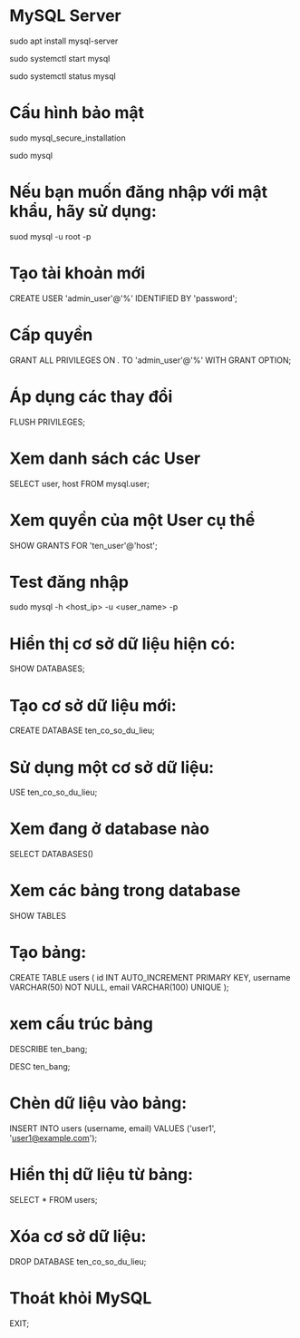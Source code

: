 # MySQL Server
sudo apt install mysql-server

sudo systemctl start mysql

sudo systemctl status mysql

# Cấu hình bảo mật
sudo mysql_secure_installation

sudo mysql

# Nếu bạn muốn đăng nhập với mật khẩu, hãy sử dụng:
suod mysql -u root -p
# Tạo tài khoản mới
CREATE USER 'admin_user'@'%' IDENTIFIED BY 'password';

# Cấp quyền
GRANT ALL PRIVILEGES ON *.* TO 'admin_user'@'%' WITH GRANT OPTION;

# Áp dụng các thay đổi
FLUSH PRIVILEGES;

# Xem danh sách các User
SELECT user, host FROM mysql.user;
# Xem quyền của một User cụ thể
SHOW GRANTS FOR 'ten_user'@'host';
# Test đăng nhập
sudo mysql -h <host_ip> -u <user_name> -p

# Hiển thị cơ sở dữ liệu hiện có:

SHOW DATABASES;

# Tạo cơ sở dữ liệu mới:
CREATE DATABASE ten_co_so_du_lieu;
# Sử dụng một cơ sở dữ liệu:
USE ten_co_so_du_lieu;

# Xem đang ở database nào
SELECT DATABASES()
# Xem các bảng trong database
SHOW TABLES

# Tạo bảng:

CREATE TABLE users ( id INT AUTO_INCREMENT PRIMARY KEY, username VARCHAR(50) NOT NULL, email VARCHAR(100) UNIQUE );

# xem cấu trúc bảng
DESCRIBE ten_bang;

DESC ten_bang;

# Chèn dữ liệu vào bảng:
INSERT INTO users (username, email) VALUES ('user1', 'user1@example.com');

# Hiển thị dữ liệu từ bảng:
SELECT * FROM users;

# Xóa cơ sở dữ liệu:
DROP DATABASE ten_co_so_du_lieu;

# Thoát khỏi MySQL
EXIT;